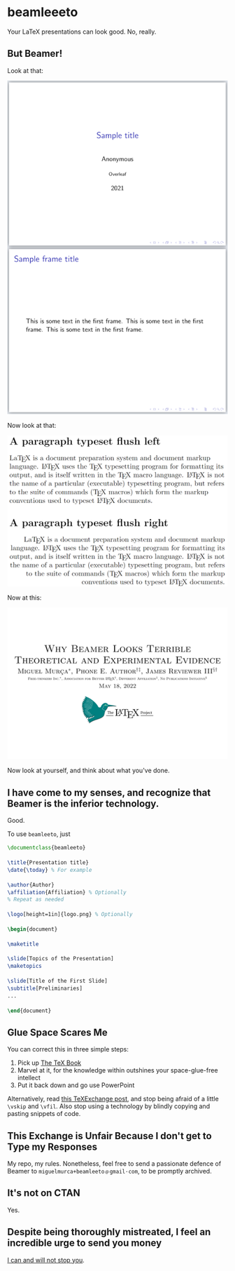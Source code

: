 # beamleeeto

Your LaTeX presentations can look good. No, really.

## But Beamer!

Look at that:

![Beamer.](doc/beamer.png)

Now look at that:

![LaTeX.](doc/latex.png)

Now at this:

![beamleeto.](doc/beamleeto.png)

Now look at yourself, and think about what you've done.

## I have come to my senses, and recognize that Beamer is the inferior technology.

Good.

To use `beamleeto`, just

```latex
\documentclass{beamleeto}

\title{Presentation title}
\date{\today} % For example

\author{Author}
\affiliation{Affiliation} % Optionally
% Repeat as needed

\logo[height=1in]{logo.png} % Optionally

\begin{document}

\maketitle

\slide[Topics of the Presentation]
\maketopics

\slide[Title of the First Slide]
\subtitle[Preliminaries]
...

\end{document}
```


## Glue Space Scares Me

You can correct this in three simple steps:

1. Pick up [The TeX
   Book](https://www.amazon.com/TeXbook-Donald-Knuth/dp/0201134489)
2. Marvel at it, for the knowledge within outshines your space-glue-free
   intellect
3. Put it back down and go use PowerPoint

Alternatively, read [this TeXExchange
post](https://tex.stackexchange.com/a/64759), and stop being afraid of a little
`\vskip` and `\vfil`. Also stop using a technology by blindly copying and
pasting snippets of code.


## This Exchange is Unfair Because I don't get to Type my Responses

My repo, my rules. Nonetheless, feel free to send a passionate defence of
Beamer to `miguelmurca+beamleeto﹫gmail·com`, to be promptly archived.


## It's not on CTAN

Yes.


## Despite being thoroughly mistreated, I feel an incredible urge to send you money

[I can and will not stop you](https://www.paypal.me/miguelmurca/2.50).
